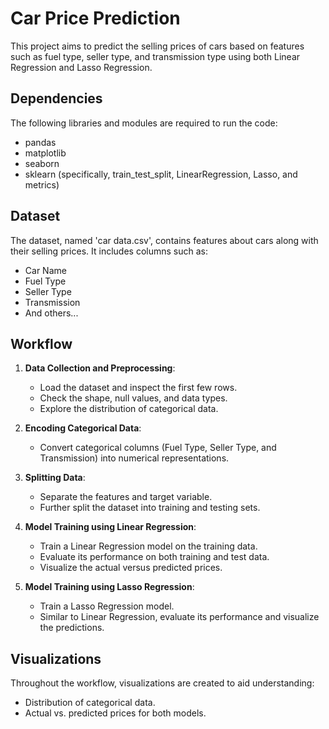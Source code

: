 # Car Price Prediction

This project aims to predict the selling prices of cars based on features such as fuel type, seller type, and transmission type using both Linear Regression and Lasso Regression.

## Dependencies

The following libraries and modules are required to run the code:

- pandas
- matplotlib
- seaborn
- sklearn (specifically, train_test_split, LinearRegression, Lasso, and metrics)

## Dataset

The dataset, named 'car data.csv', contains features about cars along with their selling prices. It includes columns such as:

- Car Name
- Fuel Type
- Seller Type
- Transmission
- And others...

## Workflow

1. **Data Collection and Preprocessing**:
   - Load the dataset and inspect the first few rows.
   - Check the shape, null values, and data types.
   - Explore the distribution of categorical data.

2. **Encoding Categorical Data**:
   - Convert categorical columns (Fuel Type, Seller Type, and Transmission) into numerical representations.

3. **Splitting Data**:
   - Separate the features and target variable.
   - Further split the dataset into training and testing sets.

4. **Model Training using Linear Regression**:
   - Train a Linear Regression model on the training data.
   - Evaluate its performance on both training and test data.
   - Visualize the actual versus predicted prices.

5. **Model Training using Lasso Regression**:
   - Train a Lasso Regression model.
   - Similar to Linear Regression, evaluate its performance and visualize the predictions.

## Visualizations

Throughout the workflow, visualizations are created to aid understanding:
- Distribution of categorical data.
- Actual vs. predicted prices for both models.
